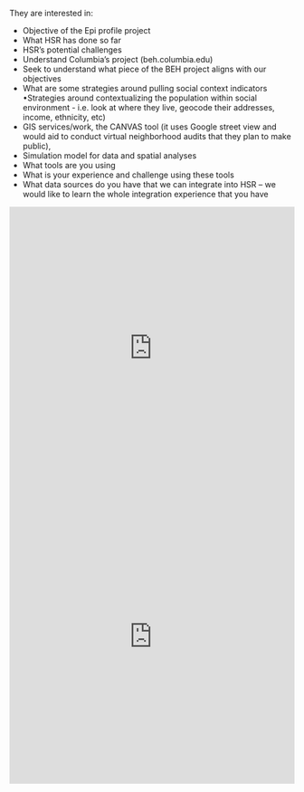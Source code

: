 They are interested in:

* Objective of the Epi profile project
* What HSR has done so far
* HSR’s potential challenges
* Understand Columbia’s project (beh.columbia.edu)
* Seek to understand what piece of the BEH project aligns with our objectives
* What are some strategies around pulling social context indicators
•Strategies around contextualizing the population within social environment - i.e. look at where they live, geocode their addresses, income, ethnicity, etc)
* GIS services/work, the CANVAS tool (it uses Google street view and would aid to conduct virtual neighborhood audits that they plan to make public),
* Simulation model for data and spatial analyses
* What tools are you using
* What is your experience and challenge using these tools
* What data sources do you have that we can integrate into HSR – we would like to learn the whole integration experience that you have

<iframe width="100%" height="500px" frameBorder="0" src="https://a.tiles.mapbox.com/v4/dms2203.6759583f.html?access_token=pk.eyJ1IjoiZG1zMjIwMyIsImEiOiJ1MWo0MTU4In0.zUBBuMsgowsZ9oVT9etwbg"></iframe>

<iframe width='100%' height='520' frameborder='0' src='http://dms2203.cartodb.com/viz/ea81bdf6-6e6c-11e4-b239-0e018d66dc29/embed_map' allowfullscreen webkitallowfullscreen mozallowfullscreen oallowfullscreen msallowfullscreen></iframe>